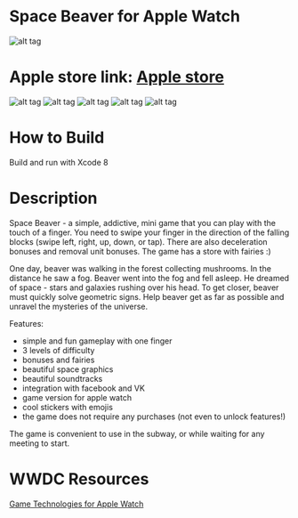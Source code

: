 # Space Beaver for Apple Watch

![alt tag](http://i65.tinypic.com/5b91ti.jpg)

# Apple store link: [Apple store](https://itunes.apple.com/us/app/space-beaver-cool-reaction-game-with-gesture/id1189833629?ls=1&mt=8)

![alt tag](http://i64.tinypic.com/15xsf0o.jpg)
![alt tag](http://i63.tinypic.com/289j53n.jpg)
![alt tag](http://i65.tinypic.com/rhpf91.jpg)
![alt tag](http://i67.tinypic.com/2hpk9ah.jpg)
![alt tag](http://i68.tinypic.com/ip60jc.jpg)

# How to Build

Build and run with Xcode 8

# Description

Space Beaver - a simple, addictive, mini game that you can play with the touch of a finger. You need to swipe your finger in the direction of the falling blocks (swipe left, right, up, down, or tap). There are also deceleration bonuses and removal unit bonuses. The game has a store with fairies :)

One day, beaver was walking in the forest collecting mushrooms. In the distance he saw a fog. Beaver went into the fog and fell asleep. He dreamed of space - stars and galaxies rushing over his head. To get closer, beaver must quickly solve geometric signs. Help beaver get as far as possible and unravel the mysteries of the universe.

Features:
- simple and fun gameplay with one finger
- 3 levels of difficulty 
- bonuses and fairies
- beautiful space graphics 
- beautiful soundtracks
- integration with facebook and VK
- game version for apple watch
- cool stickers with emojis
- the game does not require any purchases (not even to unlock features!)

The game is convenient to use in the subway, or while waiting for any meeting to start.

# WWDC Resources

[Game Technologies for Apple Watch](https://developer.apple.com/videos/play/wwdc2016/612/)








